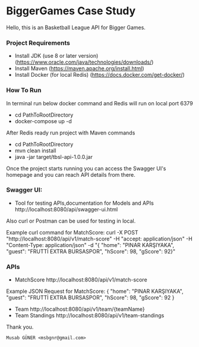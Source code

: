# BiggerGames Case Study

Hello, this is an Basketball League API for Bigger Games.

### Project Requirements

* Install JDK (use 8 or later version) (https://www.oracle.com/java/technologies/downloads/)
* Install Maven (https://maven.apache.org/install.html)
* Install Docker (for local Redis) (https://docs.docker.com/get-docker/)

### How To Run

In terminal run below docker command and Redis will run on local port 6379

* cd PathToRootDirectory
* docker-compose up -d

After Redis ready run project with Maven commands

* cd PathToRootDirectory
* mvn clean install
* java -jar target/tbsl-api-1.0.0.jar

Once the project starts running you can access the Swagger UI's homepage 
and you can reach API details from there.

### Swagger UI:
* Tool for testing APIs,documentation for Models and APIs
  http://localhost:8080/api/swagger-ui.html

Also curl or Postman can be used for testing in local.

Example curl command for MatchScore:
curl -X POST "http://localhost:8080/api/v1/match-score" -H "accept: application/json" -H "Content-Type: application/json" -d "{ \"home\": \"PINAR KARŞIYAKA\", \"guest\": \"FRUTTİ EXTRA BURSASPOR\", \"hScore\": 98, \"gScore\": 92}"

### APIs

* MatchScore http://localhost:8080/api/v1/match-score

Example JSON Request for MatchScore:
    {
        "home": "PINAR KARŞIYAKA",
        "guest": "FRUTTİ EXTRA BURSASPOR",
        "hScore": 98,
        "gScore": 92
    }

* Team http://localhost:8080/api/v1/team/{teamName}
* Team Standings http://localhost:8080/api/v1/team-standings


Thank you.

`Musab GÜNER <msbgnr@gmail.com>`
